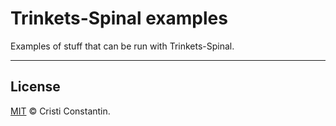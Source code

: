 # Trinkets-Spinal examples

Examples of stuff that can be run with Trinkets-Spinal.

-----

## License

[MIT](LICENSE) © Cristi Constantin.
